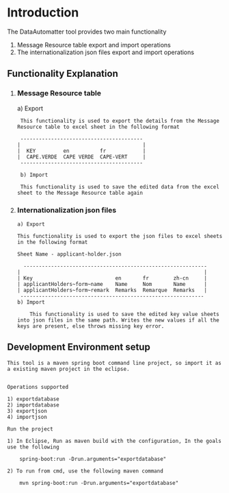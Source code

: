 <h1>Introduction</h1>

The DataAutomatter tool provides two main functionality

1) Message Resource table export and import operations
2) The internationalization json files export and import operations

<h2>Functionality Explanation</h2>

1) <h3>Message Resource table </h3>

	a) Export
		
	    This functionality is used to export the details from the Message Resource table to excel sheet in the following format
		
	    ----------------------------------------
	   |                                        |
	   |  KEY         en          fr            |
	   |  CAPE.VERDE  CAPE VERDE  CAPE-VERT     |
	    ----------------------------------------
		
    	b) Import
		
	    This functionality is used to save the edited data from the excel sheet to the Message Resource table again

2)  <h3> Internationalization json files </h3>

	    a) Export
		
		This functionality is used to export the json files to excel sheets in the following format
		
		Sheet Name - applicant-holder.json
		
	  	  ------------------------------------------------------------
	   	|                                                            | 
	  	| Key                           en       fr        zh-cn     |
	  	| applicantHolders~form~name    Name     Nom       Name	     | 
	   	| applicantHolders~form~remark  Remarks  Remarque  Remarks   | 
	   	 ------------------------------------------------------------
	    b) Import
	
	        This functionality is used to save the edited key value sheets into json files in the same path. Writes the new values if all the keys are present, else throws missing key error.
		
<h2> Development Environment setup </h2>

	This tool is a maven spring boot command line project, so import it as a existing maven project in the eclipse.
	
	
	Operations supported
	
	1) exportdatabase
	2) importdatabase
	3) exportjson
	4) importjson
	
    Run the project
	
	1) In Eclipse, Run as maven build with the configuration, In the goals use the following
	
		spring-boot:run -Drun.arguments="exportdatabase"
		
	2) To run from cmd, use the following maven command
		
		mvn spring-boot:run -Drun.arguments="exportdatabase"
	
